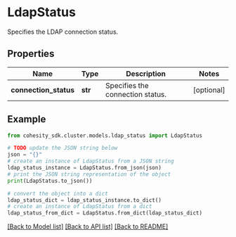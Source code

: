 # LdapStatus

Specifies the LDAP connection status.

## Properties

Name | Type | Description | Notes
------------ | ------------- | ------------- | -------------
**connection_status** | **str** | Specifies the connection status. | [optional] 

## Example

```python
from cohesity_sdk.cluster.models.ldap_status import LdapStatus

# TODO update the JSON string below
json = "{}"
# create an instance of LdapStatus from a JSON string
ldap_status_instance = LdapStatus.from_json(json)
# print the JSON string representation of the object
print(LdapStatus.to_json())

# convert the object into a dict
ldap_status_dict = ldap_status_instance.to_dict()
# create an instance of LdapStatus from a dict
ldap_status_from_dict = LdapStatus.from_dict(ldap_status_dict)
```
[[Back to Model list]](../README.md#documentation-for-models) [[Back to API list]](../README.md#documentation-for-api-endpoints) [[Back to README]](../README.md)


